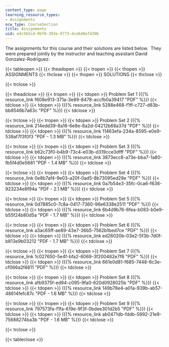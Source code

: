 ```yaml
---
content_type: page
learning_resource_types:
- Assignments
ocw_type: CourseSection
title: Assignments
uid: e4c563cd-0bf0-393e-9773-dce6d8af420b
---
```


The assignments for this course and their solutions are listed below.  They were prepared jointly by the instructor and teaching assistant David Gonzalez-Rodriguez:

{{< tableopen >}}
{{< theadopen >}}
{{< tropen >}}
{{< thopen >}}
ASSIGNMENTS
{{< thclose >}}
{{< thopen >}}
SOLUTIONS
{{< thclose >}}

{{< trclose >}}

{{< theadclose >}}
{{< tropen >}}
{{< tdopen >}}
Problem Set 1 ({{% resource_link f608e913-371a-3e89-8478-accfb0a39417 "PDF" %}})
{{< tdclose >}}
{{< tdopen >}}
({{% resource_link 5288e468-f1ff-c727-d83b-bb8546b7a63c "PDF" %}})
{{< tdclose >}}

{{< trclose >}}
{{< tropen >}}
{{< tdopen >}}
Problem Set 2 ({{% resource_link 214edd39-8a16-6e8e-8a2d-04212b68a37d "PDF" %}})
{{< tdclose >}}
{{< tdopen >}}
({{% resource_link 11463efa-234a-8595-e0e9-538af7f3f0f3 "PDF - 1.3 MB" %}})
{{< tdclose >}}

{{< trclose >}}
{{< tropen >}}
{{< tdopen >}}
Problem Set 3 ({{% resource_link b62c73f0-b4b9-73c4-e03b-d319cce3dfff "PDF" %}})
{{< tdclose >}}
{{< tdopen >}}
({{% resource_link 3873ecc8-a73e-bba7-1a80-fb5f4d0e5681 "PDF - 1.4 MB" %}})
{{< tdclose >}}

{{< trclose >}}
{{< tropen >}}
{{< tdopen >}}
Problem Set 4 ({{% resource_link 0e8b7af4-9e03-a20f-0ad5-8b73095ed29e "PDF" %}})
{{< tdclose >}}
{{< tdopen >}}
({{% resource_link 0a7b54e3-35fc-0ca6-f636-923234e8f94a "PDF - 2.1 MB" %}})
{{< tdclose >}}

{{< trclose >}}
{{< tropen >}}
{{< tdopen >}}
Problem Set 5 ({{% resource_link 0d7885c0-7c8a-0417-7360-96e6338e2511 "PDF" %}})
{{< tdclose >}}
{{< tdopen >}}
({{% resource_link 6b4d9b76-6fea-b083-b0e9-b55f24b80d5a "PDF - 1.7 MB" %}})
{{< tdclose >}}

{{< trclose >}}
{{< tropen >}}
{{< tdopen >}}
Problem Set 6 ({{% resource_link a3ac65ff-ae89-43e7-36b5-7562b1bed7ce "PDF" %}})
{{< tdclose >}}
{{< tdopen >}}
({{% resource_link ed26020b-03e2-5f3b-7d0f-b813e9b03212 "PDF - 1.7 MB" %}})
{{< tdclose >}}

{{< trclose >}}
{{< tropen >}}
{{< tdopen >}}
Problem Set 7 ({{% resource_link 1c027650-5e4f-bfa2-6069-3f200482e7f8 "PDF" %}})
{{< tdclose >}}
{{< tdopen >}}
({{% resource_link 661e0d81-f685-7448-6c3e-cf066a2f4611 "PDF" %}})
{{< tdclose >}}

{{< trclose >}}
{{< tropen >}}
{{< tdopen >}}
Problem Set 8 ({{% resource_link afb9375f-ed94-c095-9fa0-620d0928025b "PDF" %}})
{{< tdclose >}}
{{< tdopen >}}
({{% resource_link 149b78e4-a01a-939b-ab57-48614fefc87c "PDF - 1.6 MB" %}})
{{< tdclose >}}

{{< trclose >}}
{{< tropen >}}
{{< tdopen >}}
Problem Set 9 ({{% resource_link 797573fa-f1fa-619e-9f3f-0bdee301d2b5 "PDF" %}})
{{< tdclose >}}
{{< tdopen >}}
({{% resource_link ab0471db-fddb-5992-21e9-75688274ba3b "PDF - 1.6 MB" %}})
{{< tdclose >}}

{{< trclose >}}

{{< tableclose >}}